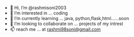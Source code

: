 - 👋 Hi, I’m @rashmisoni2003
- 👀 I’m interested in ... coding
- 🌱 I’m currently learning ... java, python,flask,html......soon
- 💞️ I’m looking to collaborate on ... projects of my intrest
- 📫 reach me ... at rashmi98soni@gmail.com

<!---
rashmisoni2003/rashmisoni2003 is a ✨ special ✨ repository because its `README.md` (this file) appears on your GitHub profile.
You can click the Preview link to take a look at your changes.
--->
